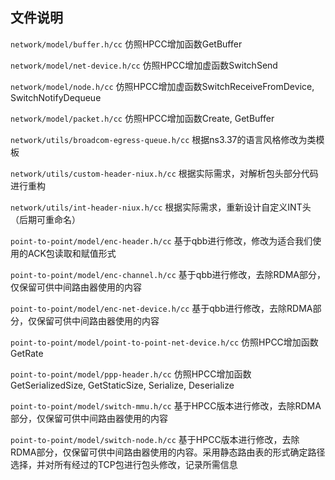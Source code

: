## 文件说明

`network/model/buffer.h/cc` 仿照HPCC增加函数GetBuffer

`network/model/net-device.h/cc` 仿照HPCC增加虚函数SwitchSend

`network/model/node.h/cc` 仿照HPCC增加虚函数SwitchReceiveFromDevice, SwitchNotifyDequeue

`network/model/packet.h/cc` 仿照HPCC增加函数Create, GetBuffer

`network/utils/broadcom-egress-queue.h/cc` 根据ns3.37的语言风格修改为类模板

`network/utils/custom-header-niux.h/cc` 根据实际需求，对解析包头部分代码进行重构

`network/utils/int-header-niux.h/cc` 根据实际需求，重新设计自定义INT头（后期可重命名）

`point-to-point/model/enc-header.h/cc` 基于qbb进行修改，修改为适合我们使用的ACK包读取和赋值形式

`point-to-point/model/enc-channel.h/cc` 基于qbb进行修改，去除RDMA部分，仅保留可供中间路由器使用的内容

`point-to-point/model/enc-net-device.h/cc` 基于qbb进行修改，去除RDMA部分，仅保留可供中间路由器使用的内容

`point-to-point/model/point-to-point-net-device.h/cc` 仿照HPCC增加函数GetRate

`point-to-point/model/ppp-header.h/cc` 仿照HPCC增加函数GetSerializedSize, GetStaticSize, Serialize, Deserialize

`point-to-point/model/switch-mmu.h/cc` 基于HPCC版本进行修改，去除RDMA部分，仅保留可供中间路由器使用的内容

`point-to-point/model/switch-node.h/cc` 基于HPCC版本进行修改，去除RDMA部分，仅保留可供中间路由器使用的内容。采用静态路由表的形式确定路径选择，并对所有经过的TCP包进行包头修改，记录所需信息

